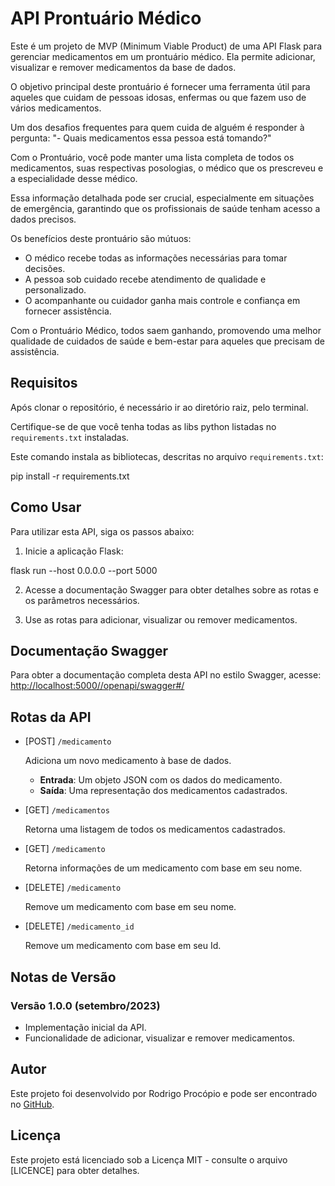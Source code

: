 # API Prontuário Médico

Este é um projeto de MVP (Minimum Viable Product) de uma API Flask para gerenciar medicamentos em um prontuário médico.
Ela permite adicionar, visualizar e remover medicamentos da base de dados. 

O objetivo principal deste prontuário é fornecer uma ferramenta útil para aqueles que cuidam de pessoas idosas, enfermas ou que fazem uso de vários medicamentos.

Um dos desafios frequentes para quem cuida de alguém é responder à pergunta: "- Quais medicamentos essa pessoa está tomando?" 

Com o Prontuário, você pode manter uma lista completa de todos os medicamentos, suas respectivas posologias, o médico que os prescreveu e a especialidade desse médico.

Essa informação detalhada pode ser crucial, especialmente em situações de emergência, garantindo que os profissionais de saúde tenham acesso a dados precisos. 

Os benefícios deste prontuário são mútuos:

- O médico recebe todas as informações necessárias para tomar decisões.
- A pessoa sob cuidado recebe atendimento de qualidade e personalizado.
- O acompanhante ou cuidador ganha mais controle e confiança em fornecer assistência.

Com o Prontuário Médico, todos saem ganhando, promovendo uma melhor qualidade de cuidados de saúde e bem-estar para aqueles que precisam de assistência.

## Requisitos

Após clonar o repositório, é necessário ir ao diretório raiz, pelo terminal.

Certifique-se de que você tenha  todas as libs python listadas no `requirements.txt` instaladas.

Este comando instala as bibliotecas, descritas no arquivo `requirements.txt`:

pip install -r requirements.txt

## Como Usar

Para utilizar esta API, siga os passos abaixo:

1. Inicie a aplicação Flask:

  flask run --host 0.0.0.0 --port 5000

2. Acesse a documentação Swagger para obter detalhes sobre as rotas e os parâmetros necessários.

3. Use as rotas para adicionar, visualizar ou remover medicamentos.

## Documentação Swagger

Para obter a documentação completa desta API no estilo Swagger, acesse: 
[http://localhost:5000//openapi/swagger#/](http://localhost:5000//openapi/swagger#/)

## Rotas da API

- [POST] `/medicamento`

  Adiciona um novo medicamento à base de dados.

  - **Entrada**: Um objeto JSON com os dados do medicamento.
  - **Saída**: Uma representação dos medicamentos cadastrados.

- [GET] `/medicamentos`

  Retorna uma listagem de todos os medicamentos cadastrados.

- [GET] `/medicamento`

  Retorna informações de um medicamento com base em seu nome.

- [DELETE] `/medicamento`

  Remove um medicamento com base em seu nome.

- [DELETE] `/medicamento_id`

  Remove um medicamento com base em seu Id.

## Notas de Versão

### Versão 1.0.0 (setembro/2023)

- Implementação inicial da API.
- Funcionalidade de adicionar, visualizar e remover medicamentos.

## Autor

Este projeto foi desenvolvido por Rodrigo Procópio e pode ser encontrado no [GitHub](https://github.com/RodrigoProcopio).

## Licença

Este projeto está licenciado sob a Licença MIT - consulte o arquivo [LICENCE] para obter detalhes.
